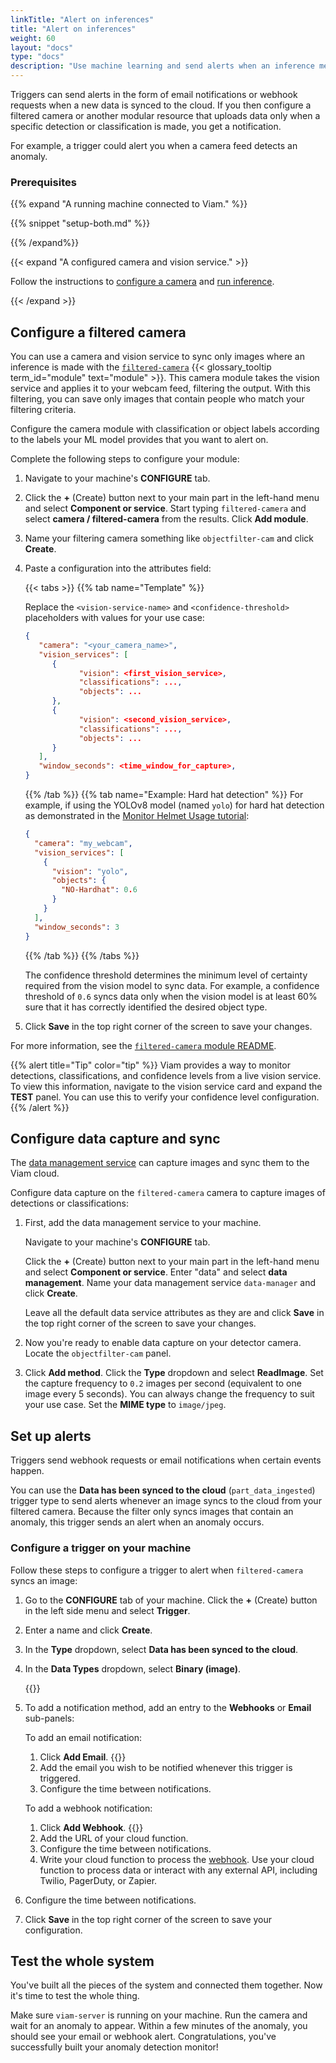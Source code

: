 ```yaml
---
linkTitle: "Alert on inferences"
title: "Alert on inferences"
weight: 60
layout: "docs"
type: "docs"
description: "Use machine learning and send alerts when an inference meets certain criteria."
---
```


Triggers can send alerts in the form of email notifications or webhook requests when a new data is synced to the cloud.
If you then configure a filtered camera or another modular resource that uploads data only when a specific detection or classification is made, you get a notification.

For example, a trigger could alert you when a camera feed detects an anomaly.

### Prerequisites

{{% expand "A running machine connected to Viam." %}}

{{% snippet "setup-both.md" %}}

{{% /expand%}}

{{< expand "A configured camera and vision service." >}}

Follow the instructions to [configure a camera](/operate/reference/components/camera/) and [run inference](/data-ai/ai/run-inference/).

{{< /expand >}}

## Configure a filtered camera

You can use a camera and vision service to sync only images where an inference is made with the [`filtered-camera`](https://app.viam.com/module/viam/filtered-camera) {{< glossary_tooltip term_id="module" text="module" >}}.
This camera module takes the vision service and applies it to your webcam feed, filtering the output.
With this filtering, you can save only images that contain people who match your filtering criteria.

Configure the camera module with classification or object labels according to the labels your ML model provides that you want to alert on.

Complete the following steps to configure your module:

1. Navigate to your machine's **CONFIGURE** tab.

1. Click the **+** (Create) button next to your main part in the left-hand menu and select **Component or service**.
   Start typing `filtered-camera` and select **camera / filtered-camera** from the results.
   Click **Add module**.

1. Name your filtering camera something like `objectfilter-cam` and click **Create**.

1. Paste a configuration into the attributes field:

   {{< tabs >}}
   {{% tab name="Template" %}}

   Replace the `<vision-service-name>` and `<confidence-threshold>` placeholders with values for your use case:

   ```json {class="line-numbers linkable-line-numbers"}
   {
      "camera": "<your_camera_name>",
      "vision_services": [
         {
               "vision": <first_vision_service>,
               "classifications": ...,
               "objects": ...
         },
         {
               "vision": <second_vision_service>,
               "classifications": ...,
               "objects": ...
         }
      ],
      "window_seconds": <time_window_for_capture>,
   }
   ```

   {{% /tab %}}
   {{% tab name="Example: Hard hat detection" %}}
   For example, if using the YOLOv8 model (named `yolo`) for hard hat detection as demonstrated in the [Monitor Helmet Usage tutorial](/tutorials/projects/helmet/):

   ```json {class="line-numbers linkable-line-numbers"}
   {
     "camera": "my_webcam",
     "vision_services": [
       {
         "vision": "yolo",
         "objects": {
           "NO-Hardhat": 0.6
         }
       }
     ],
     "window_seconds": 3
   }
   ```

   {{% /tab %}}
   {{% /tabs %}}

   The confidence threshold determines the minimum level of certainty required from the vision model to sync data.
   For example, a confidence threshold of `0.6` syncs data only when the vision model is at least 60% sure that it has correctly identified the desired object type.

1. Click **Save** in the top right corner of the screen to save your changes.

For more information, see the [`filtered-camera` module README](https://app.viam.com/module/viam/filtered-camera).

{{% alert title="Tip" color="tip" %}}
Viam provides a way to monitor detections, classifications, and confidence levels from a live vision service.
To view this information, navigate to the vision service card and expand the **TEST** panel.
You can use this to verify your confidence level configuration.
{{% /alert %}}

## Configure data capture and sync

The [data management service](/data-ai/capture-data/capture-sync/#configure-data-capture-and-sync-for-individual-resources) can capture images and sync them to the Viam cloud.

Configure data capture on the `filtered-camera` camera to capture images of detections or classifications:

1. First, add the data management service to your machine.

   Navigate to your machine's **CONFIGURE** tab.

   Click the **+** (Create) button next to your main part in the left-hand menu and select **Component or service**.
   Enter "data" and select **data management**.
   Name your data management service `data-manager` and click **Create**.

   Leave all the default data service attributes as they are and click **Save** in the top right corner of the screen to save your changes.

1. Now you're ready to enable data capture on your detector camera.
   Locate the `objectfilter-cam` panel.

1. Click **Add method**.
   Click the **Type** dropdown and select **ReadImage**.
   Set the capture frequency to `0.2` images per second (equivalent to one image every 5 seconds).
   You can always change the frequency to suit your use case.
   Set the **MIME type** to `image/jpeg`.

## Set up alerts

Triggers send webhook requests or email notifications when certain events happen.

You can use the **Data has been synced to the cloud** (`part_data_ingested`) trigger type to send alerts whenever an image syncs to the cloud from your filtered camera.
Because the filter only syncs images that contain an anomaly, this trigger sends an alert when an anomaly occurs.

### Configure a trigger on your machine

Follow these steps to configure a trigger to alert when `filtered-camera` syncs an image:

1. Go to the **CONFIGURE** tab of your machine.
   Click the **+** (Create) button in the left side menu and select **Trigger**.

1. Enter a name and click **Create**.

1. In the **Type** dropdown, select **Data has been synced to the cloud**.

1. In the **Data Types** dropdown, select **Binary (image)**.

   {{<imgproc src="/tutorials/helmet/trigger.png" resize="x300" declaredimensions=true alt="The trigger created with data has been synced to the cloud as the type and binary (image) as the data type." class="shadow" >}}

1. To add a notification method, add an entry to the **Webhooks** or **Email** sub-panels:

   To add an email notification:

   1. Click **Add Email**.
      {{<imgproc src="/build/configure/trigger-configured-email.png" resize="x400" declaredimensions=true alt="The trigger configured with an example email." class="shadow" >}}
   1. Add the email you wish to be notified whenever this trigger is triggered.
   1. Configure the time between notifications.

   To add a webhook notification:

   1. Click **Add Webhook**.
      {{<imgproc src="/build/configure/trigger-configured.png" resize="x400" declaredimensions=true alt="The trigger configured with an example URL." class="shadow" >}}
   1. Add the URL of your cloud function.
   1. Configure the time between notifications.
   1. Write your cloud function to process the [webhook](/data-ai/reference/triggers-configuration/#webhook-attributes).
      Use your cloud function to process data or interact with any external API, including Twilio, PagerDuty, or Zapier.

1. Configure the time between notifications.

1. Click **Save** in the top right corner of the screen to save your configuration.

## Test the whole system

You've built all the pieces of the system and connected them together.
Now it's time to test the whole thing.

Make sure `viam-server` is running on your machine.
Run the camera and wait for an anomaly to appear.
Within a few minutes of the anomaly, you should see your email or webhook alert.
Congratulations, you've successfully built your anomaly detection monitor!

